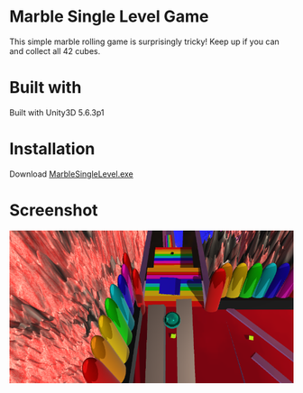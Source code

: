 # Marble Single Level Game
This simple marble rolling game is surprisingly tricky! Keep up if you can and collect all 42 cubes.

# Built with
Built with Unity3D 5.6.3p1

# Installation 
Download [MarbleSingleLevel.exe](https://raw.githubusercontent.com/SarahLizDettloff/MarbleSingleLevel/master/MarbleSingleLevel.exe)

# Screenshot
![Screenshot](https://raw.githubusercontent.com/SarahLizDettloff/MarbleSingleLevel/master/Screenshot.png?raw=true "Marble Single Level Game Screenshot")
